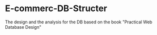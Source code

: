 # E-commerc-DB-Structer
The design and the analysis for the DB based on the book "Practical Web Database Design"
